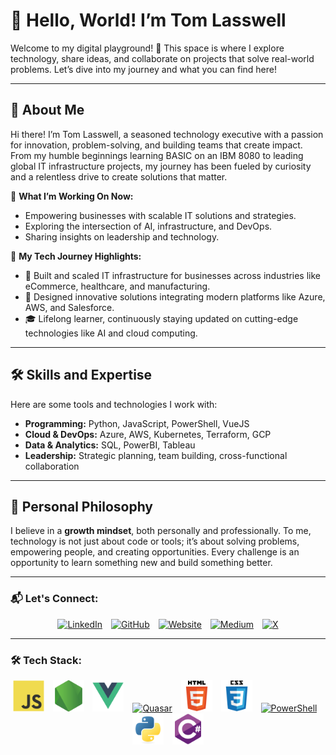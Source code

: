 # 👋 Hello, World! I’m **Tom Lasswell**

Welcome to my digital playground! 🚀 This space is where I explore technology, share ideas, and collaborate on projects that solve real-world problems. Let’s dive into my journey and what you can find here!

---

## 📖 **About Me**

Hi there! I’m Tom Lasswell, a seasoned technology executive with a passion for innovation, problem-solving, and building teams that create impact. From my humble beginnings learning BASIC on an IBM 8080 to leading global IT infrastructure projects, my journey has been fueled by curiosity and a relentless drive to create solutions that matter.

🔭 **What I’m Working On Now:**  
- Empowering businesses with scalable IT solutions and strategies.  
- Exploring the intersection of AI, infrastructure, and DevOps.  
- Sharing insights on leadership and technology.

🌟 **My Tech Journey Highlights:**  
- 🚀 Built and scaled IT infrastructure for businesses across industries like eCommerce, healthcare, and manufacturing.  
- 🧩 Designed innovative solutions integrating modern platforms like Azure, AWS, and Salesforce.  
- 🎓 Lifelong learner, continuously staying updated on cutting-edge technologies like AI and cloud computing.

---

## 🛠️ **Skills and Expertise**

Here are some tools and technologies I work with:  
- **Programming:** Python, JavaScript, PowerShell, VueJS
- **Cloud & DevOps:** Azure, AWS, Kubernetes, Terraform, GCP
- **Data & Analytics:** SQL, PowerBI, Tableau
- **Leadership:** Strategic planning, team building, cross-functional collaboration

---

## 🌱 **Personal Philosophy**

I believe in a **growth mindset**, both personally and professionally. To me, technology is not just about code or tools; it’s about solving problems, empowering people, and creating opportunities. Every challenge is an opportunity to learn something new and build something better.

---

### 📬 Let's Connect:
<p align="center">
  <a href="https://www.linkedin.com/in/lasswellt/" style="margin-right: 10px;"><img src="https://img.shields.io/badge/LinkedIn-Connect-blue?style=flat-square&logo=linkedin" alt="LinkedIn"></a>
  <a href="https://github.com/lasswellt/" style="margin-right: 10px;"><img src="https://img.shields.io/badge/GitHub-Follow-black?style=flat-square&logo=github" alt="GitHub"></a>
  <a href="https://lasswell.me" style="margin-right: 10px;"><img src="https://img.shields.io/badge/Website-Visit-informational?style=flat-square" alt="Website"></a>
  <a href="https://lasswellt.medium.com" style="margin-right: 10px;"><img src="https://img.shields.io/badge/Medium-Read-00ab6c?style=flat-square&logo=medium" alt="Medium"></a>
  <a href="https://x.com/lasswellt"><img src="https://img.shields.io/badge/.%20-Follow-1DA1F2?style=flat-square&logo=x" alt="X"></a>
</p>


---

### 🛠️ Tech Stack:
<p align="center">
  <a href="https://developer.mozilla.org/en-US/docs/Web/JavaScript" target="_blank" style="margin-right: 10px;"><img src="https://raw.githubusercontent.com/devicons/devicon/master/icons/javascript/javascript-original.svg" alt="JavaScript" width="50" height="50"/></a>
  <a href="https://nodejs.org" target="_blank" style="margin-right: 10px;"><img src="https://raw.githubusercontent.com/devicons/devicon/master/icons/nodejs/nodejs-original.svg" alt="Node.js" width="50" height="50"/></a>
  <a href="https://vuejs.org" target="_blank" style="margin-right: 10px;"><img src="https://raw.githubusercontent.com/devicons/devicon/master/icons/vuejs/vuejs-original.svg" alt="Vue.js" width="50" height="50"/></a>
  <a href="https://quasar.dev" target="_blank" style="margin-right: 10px;"><img src="https://avatars.githubusercontent.com/u/12566397?s=200&v=4" alt="Quasar" width="50" height="50"/></a>
  <a href="https://developer.mozilla.org/en-US/docs/Web/HTML" target="_blank" style="margin-right: 10px;"><img src="https://raw.githubusercontent.com/devicons/devicon/master/icons/html5/html5-original-wordmark.svg" alt="HTML5" width="50" height="50"/></a>
  <a href="https://developer.mozilla.org/en-US/docs/Web/CSS" target="_blank" style="margin-right: 10px;"><img src="https://raw.githubusercontent.com/devicons/devicon/master/icons/css3/css3-original-wordmark.svg" alt="CSS" width="50" height="50"/></a>
  <a href="https://learn.microsoft.com/en-us/powershell/" target="_blank" style="margin-right: 10px;"><img src="https://upload.wikimedia.org/wikipedia/commons/2/2f/PowerShell_5.0_icon.png" alt="PowerShell" width="50" height="50"/></a>
  <a href="https://www.python.org" target="_blank" style="margin-right: 10px;"><img src="https://raw.githubusercontent.com/devicons/devicon/master/icons/python/python-original.svg" alt="Python" width="50" height="50"/></a>
  <a href="https://learn.microsoft.com/en-us/dotnet/csharp/" target="_blank"><img src="https://raw.githubusercontent.com/devicons/devicon/master/icons/csharp/csharp-original.svg" alt="C#" width="50" height="50"/></a>
</p>
